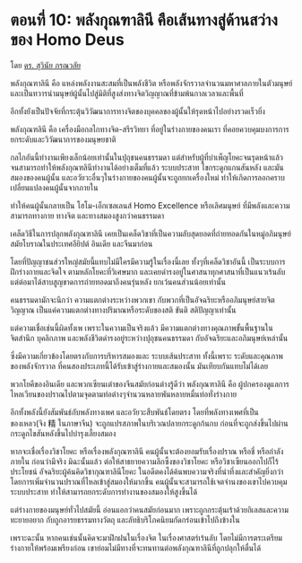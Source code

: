 # ตอนที่ 10: พลังกุณฑาลินี คือเส้นทางสู่ด้านสว่างของ Homo Deus

โดย [ดร. สุวินัย ภรณวลัย](https://www.facebook.com/suvinaip/posts/2411607062209754)

พลังกุณฑาลินี คือ แหล่งพลังงานสะสมที่เป็นพลังชีวิต หรือพลังจักรวาลจำนวนมหาศาลภายในตัวมนุษย์ และเป็นทวารนำมนุษย์ผู้นั้นไปสู่มิติที่สูงส่งทางจิตวิญญาณที่ข้ามพ้นกาลเวลาและพื้นที่

อีกทั้งยังเป็นปัจจัยที่กระตุ้นวิวัฒนาการทางจิตของบุคคลของผู้นั้นให้รุดหน้าไปอย่างรวดเร็วยิ่ง

พลังกุณฑลินี คือ เครื่องมือกลไกทางจิต-สรีรวิทยา ที่อยู่ในร่างกายของคนเรา ที่คอยควบคุมบงการการยกระดับและวิวัฒนาการของมนุษยชาติ

กลไกอันนี้ทำงานเพียงเล็กน้อยเท่านั้นในปุถุชนคนธรรมดา แต่สำหรับผู้ที่บำเพ็ญโยคะจนรุดหน้าแล้ว จนสามารถทำให้พลังกุณฑลินีทำงานได้อย่างเต็มที่แล้ว ระบบประสาท ไขกระดูกแกนสันหลัง และมันสมองของคนผู้นั้น และอวัยวะอื่นๆในร่างกายของคนผู้นั้นจะถูกยกเครื่องใหม่ ทำให้เกิดการลอกคราบเปลี่ยนแปลงคนผู้นั้นจากภายใน

ทำให้คนผู้นั้นกลายเป็น โฮโม-เอ็กเซลเลนส์ Homo Excellence หรือเลิศมนุษย์ ที่มีพลังและความสามารถทางกาย ทางจิต และทางสมองสูงกว่าคนธรรมดา

เคล็ดวิธีในการปลุกพลังกุณฑาลินี เคยเป็นเคล็ดวิชาที่เป็นความลับสุดยอดที่ถ่ายทอดกันในหมู่อภิมนุษย์สมัยโบราณในประเทศอียิปต์ อินเดีย และจีนมาก่อน

โดยที่ปัญญาชนส่วรใหญ่สมัยนี้แทบไม่มีใครมีความรู้ในเรื่องนี้เลย ทั้งๆที่เคล็ดวิชาอันนี้ เป็นระบบการฝึกร่างกายและจิตใจ ตามหลักโยคะที่วิเศษมาก และเคยดำรงอยู่ในศาสนาทุกศาสนาที่เป็นแนวเร้นลับ แต่ต่อมาได้สาบสูญขาดการถ่ายทอดมาถึงคนรุ่นหลัง ยกเว้นคนส่วนน้อยเท่านั้น

คนธรรมดามักจะนึกว่า ความแตกต่างระหว่างพวกเขา กับพวกที่เป็นอัจฉริยะหรืออภิมนุษย์สายจิตวิญญาณ​ เป็นแค่ความแตกต่างทางปริมาณหรือระดับของสติ ขันติ สติปัญญาเท่านั้น

แต่ความเชื่อเช่นนี้ผิดทั้งเพ เพราะในความเป็นจริงแล้ว มีความแตกต่างทางคุณภาพขั้นพื้นฐานในจิตสำนึก บุคลิกภาพ และพลังชีวิตดำรงอยู่ระหว่างปุถุชนคนธรรมดา กับอัจฉริยะและอภิมนุษย์เหล่านั้น

ซึ่งมีความเกี่ยวข้องโดยตรงกับการบริหารสมองและ ระบบเส้นประสาท ทั้งนี้เพราะ ระดับและคุณภาพของพลังจักรวาล ที่คนสองประเภทนี้ได้รับเข้าสู่ร่างกายและสมองนั้น มันเทียบกันแทบไม่ได้เลย

พวกโยคีของอินเดีย และพวกเซียนเต๋าของจีนสมัยก่อนต่างรู้ดีว่า พลังกุณฑาลินี คือ ผู้ปกครองดูแลการไหลเวียนของปราณไปตามจุดตามท่อต่างๆจำนวนหลายพันหลายหมื่นท่อทั่งร่างกาย

อีกทั้งพลังนี้ยังสัมพันธ์กับพลังทางเพศ และอวัยวะสืบพันธ์โดยตรง โดยที่พลังทางเพศที่เป็นของเหลว\(จิง​ 精 ในภาษาจีน\) จะถูกแปรสภาพในบริเวณปลายกระดูกก้นกบ ก่อนที่จะถูกส่งขึ้นไปผ่านกระดูกไขสันหลังขึ้นไปบำรุงเลี้ยงสมอง

หากจะเชื่อเรื่องวิชาโยคะ หรือเรื่องพลังกุณฑาลินี คนผู้นั้นจะต้องยอมรับเรื่องปราณ หรือชี่ หรือกำลังภายใน ก่อนว่ามีจริง มิฉะนั้นแล้ว ต่อให้สาธยายความลึกซึ้งของวิชาโยคะ หรือวิชาเซียนออกไปก็ไร้ประโยชน์ อัจฉริยะผู้ค้นคิดวิชากุณฑาลินีโยคะ ในอดีตคงได้ค้นพบความจริงที่น่าทึ่งและสำคัญยิ่งกว่า โดยการเพิ่มจำนวนปราณที่ไหลเข้าสู่สมองให้มากขึ้น คนผู้นั้นจะสามารถใช้เจตจำนงของเขาไปควบคุมระบบประสาท ทำให้สามารถยกระดับการทำงานของสมองให้สูงขึ้นได้

แต่ร่างกายของมนุษย์ทั่วไปสมัยนี้ อ่อนแอกว่าคนสมัยก่อนมาก เพราะถูกกระตุ้นเร้าด้วยกิเลสและความทะยายอยาก กับถูกอารยธรรมทางวัตถุ และลัทธิบริโภคนิยมกัดกร่อนเข้าไปถึงข้างใน

เพราะฉะนั้น หากคนเช่นนั้นคิดจะมาฝึกฝนในเรื่องจิต ในเรื่องศาสตร์เร้นลับ โดยไม่มีการตระเตรียมร่างกายให้พร้อมเพรียงก่อน เขาย่อมไม่มีทางที่จะทนทานต่อพลังกุณฑาลินีที่ถูกปลุกให้ตื่นได้

